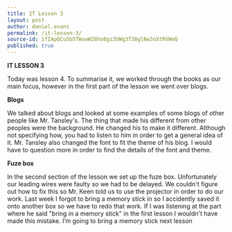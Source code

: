```yaml
---
title: IT Lesson 3
layout: post
author: daniel.evans
permalink: /it-lesson-3/
source-id: 1fIApQCu5b5TWvwW28ho0gz3UWg3738glNw3oXtRVWeQ
published: true
---
```

**IT LESSON 3**

Today was lesson 4. To summarise it, we worked through the books as our main focus, however in the first part of the lesson we went over blogs.

**Blogs**

We talked about blogs and looked at some examples of some blogs of other people like Mr. Tansley's. The thing that made his different from other peoples were the background. He changed his to make it different. Although not specifying how, you had to listen to him in order to get a general idea of it. Mr. Tansley also changed the font to fit the theme of his blog. I would have to question more in order to find the details of the font and theme.

**Fuze box**

In the second section of the lesson we set up the fuze box. Unfortunately our leading wires were faulty so we had to be delayed. We couldn't figure out how to fix this so Mr. Keen told us to use the projector in order to do our work. Last week I forgot to bring a memory stick in so I accidently saved it onto another box so we have to redo that work. If I was listening at the part where he said "bring in a memory stick" in the first lesson I wouldn't have made this mistake. I’m going to bring a memory stick next lesson

